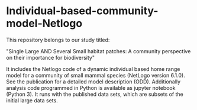 # Individual-based-community-model-Netlogo

This repository belongs to our study titled:

"Single Large AND Several Small habitat patches: A community perspective on their importance for biodiversity"

It includes the Netlogo code of a dynamic individual based home range model for a community of small mammal species (NetLogo version 6.1.0). See the publication for a detailed model description (ODD).
Additionally analysis code programmed in Python is available as jupyter notebook (Python 3). It runs with the published data sets, which are subsets of the initial large data sets.
